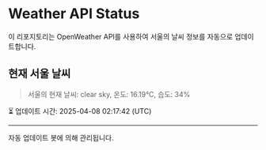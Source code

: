 
# Weather API Status

이 리포지토리는 OpenWeather API를 사용하여 서울의 날씨 정보를 자동으로 업데이트합니다.

## 현재 서울 날씨
> 서울의 현재 날씨: clear sky, 온도: 16.19°C, 습도: 34%

⏳ 업데이트 시간: 2025-04-08 02:17:42 (UTC)

---
자동 업데이트 봇에 의해 관리됩니다.
